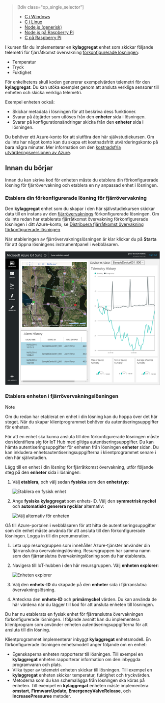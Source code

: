 > [!div class="op_single_selector"]
> * [C i Windows](../articles/iot-suite/iot-suite-connecting-devices.md)
> * [C i Linux](../articles/iot-suite/iot-suite-connecting-devices-linux.md)
> * [Node.js (generisk)](../articles/iot-suite/iot-suite-connecting-devices-node.md)
> * [Node.js på Raspberry Pi](../articles/iot-suite/iot-suite-connecting-pi-node.md)
> * [C på Raspberry Pi](../articles/iot-suite/iot-suite-connecting-pi-c.md)

I kursen får du implementerar en **kylaggregat** enhet som skickar följande telemetri för fjärråtkomst övervakning [förkonfigurerade lösningen](../articles/iot-suite/iot-suite-what-are-preconfigured-solutions.md):

* Temperatur
* Tryck
* Fuktighet

För enkelhetens skull koden genererar exempelvärden telemetri för den **kylaggregat**. Du kan utöka exemplet genom att ansluta verkliga sensorer till enheten och skicka verkliga telemetri.

Exempel enheten också:

* Skickar metadata i lösningen för att beskriva dess funktioner.
* Svarar på åtgärder som utlöses från den **enheter** sida i lösningen.
* Svarar på konfigurationsändringar skicka från den **enheter** sida i lösningen.

Du behöver ett Azure-konto för att slutföra den här självstudiekursen. Om du inte har något konto kan du skapa ett kostnadsfritt utvärderingskonto på bara några minuter. Mer information om den [kostnadsfria utvärderingsversionen av Azure](http://azure.microsoft.com/pricing/free-trial/).

## <a name="before-you-start"></a>Innan du börjar

Innan du kan skriva kod för enheten måste du etablera din förkonfigurerade lösning för fjärrövervakning och etablera en ny anpassad enhet i lösningen.

### <a name="provision-your-remote-monitoring-preconfigured-solution"></a>Etablera din förkonfigurerade lösning för fjärrövervakning

Den **kylaggregat** enhet som du skapar i den här självstudiekursen skickar data till en instans av den [fjärrövervaknings](../articles/iot-suite/iot-suite-remote-monitoring-explore.md) förkonfigurerade lösningen. Om du inte redan har etablerats fjärråtkomst övervakning förkonfigurerade lösningen i ditt Azure-konto, se [Distribuera fjärråtkomst övervakning förkonfigurerade lösningen](../articles/iot-suite/iot-suite-remote-monitoring-deploy.md)

När etableringen av fjärrövervakningslösningen är klar klickar du på **Starta** för att öppna lösningens instrumentpanel i webbläsaren.

![Infopanelen lösning](media/iot-suite-selector-connecting/dashboard.png)

### <a name="provision-your-device-in-the-remote-monitoring-solution"></a>Etablera enheten i fjärrövervakningslösningen

> [!NOTE]
> Om du redan har etablerat en enhet i din lösning kan du hoppa över det här steget. När du skapar klientprogrammet behöver du autentiseringsuppgifter för enheten.

För att en enhet ska kunna ansluta till den förkonfigurerade lösningen måste den identifiera sig för IoT Hub med giltiga autentiseringsuppgifter. Du kan hämta autentiseringsuppgifter för enheten från lösningen **enheter** sidan. Du kan inkludera enhetsautentiseringsuppgifterna i klientprogrammet senare i den här självstudien.

Lägg till en enhet i din lösning för fjärråtkomst övervakning, utför följande steg på den **enheter** sida i lösningen:

1. Välj **etablera**, och välj sedan **fysiska** som den **enhetstyp**:

    ![Etablera en fysisk enhet](media/iot-suite-selector-connecting/devicesprovision.png)

1. Ange **fysiska kylaggregat** som enhets-ID. Välj den **symmetrisk nyckel** och **automatiskt generera nycklar** alternativ:

    ![Välj alternativ för enheten](media/iot-suite-selector-connecting/devicesoptions.png)

Gå till Azure-portalen i webbläsaren för att hitta de autentiseringsuppgifter som din enhet måste använda för att ansluta till den förkonfigurerade lösningen. Logga in till din prenumeration.

1. Leta upp resursgruppen som innehåller Azure-tjänster använder din fjärranslutna övervakningslösning. Resursgruppen har samma namn som den fjärranslutna övervakningslösning som du har etablerats.

1. Navigera till IoT-hubben i den här resursgruppen. Välj **enheten explorer**:

    ![Enheten explorer](media/iot-suite-selector-connecting/deviceexplorer.png)

1. Välj den **enhets-ID** du skapade på den **enheter** sida i fjärranslutna övervakningslösning.

1. Anteckna den **enhets-ID** och **primärnyckel** värden. Du kan använda de här värdena när du lägger till kod för att ansluta enheten till lösningen.

Du har nu etablerats en fysisk enhet för fjärranslutna övervakningen förkonfigurerade lösningen. I följande avsnitt kan du implementera klientprogram som använder enheten autentiseringsuppgifterna för att ansluta till din lösning.

Klientprogrammet implementerar inbyggt **kylaggregat** enhetsmodell. En förkonfigurerade lösningen enhetsmodell anger följande om en enhet:

* Egenskaperna enheten rapporterar till lösningen. Till exempel en **kylaggregat** enheten rapporterar information om den inbyggda programvaran och plats.
* Vilka typer av telemetri enheten skickar till lösningen. Till exempel en **kylaggregat** enheten skickar temperatur, fuktighet och tryckvärden.
* Metoderna som du kan schemalägga från lösningen ska köras på enheten. Till exempel en **kylaggregat** enheten måste implementera **omstart**, **FirmwareUpdate**, **EmergencyValveRelease**, och  **IncreasePressuree** metoder.